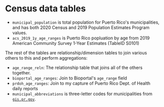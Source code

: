 # Census data tables

* `municipal_population` is total population for Puerto Rico's municipalities,
  and has both 2020 Census and 2019 Population Estimates Program values.
* `acs_2019_1y_age_ranges` is Puerto Rico popluation by age from 
  2019 American Community Survey 1-Year Estimates (TableID S0101)

The rest of the tables are relationship/dimension tables to join 
various others to this and perform aggregations:

* `age_range_reln`: The relationship table that joins all of the
  others together.
* `bioportal_age_ranges`: Join to Bioportal's `age_range` field
* `prdoh_age_ranges`: Join to my capture of Puerto Rico Dept.
  of Health daily reports
* `municipal_abbreviations` is three-letter codes for municipalities
  from [`gis.pr.gov`](https://gis.pr.gov/descargaGeodatos/GeografiaCensal/Pages/ABREVIATURAS-DE-MUNICIPIOS.aspx).
